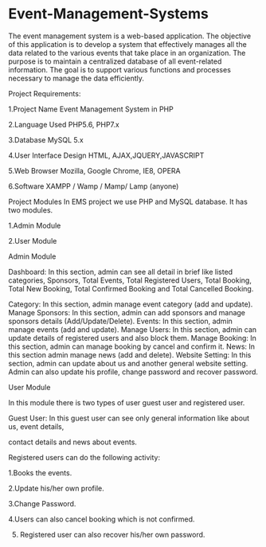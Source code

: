 # Event-Management-Systems

The event management system is a web-based application. The objective of this application is to develop a system that effectively manages all the data related to the various events that take place in an organization. The purpose is to maintain a centralized database of all event-related information. The goal is to support various functions and processes necessary to manage the data efficiently.

Project Requirements:

1.Project Name	                     Event Management System in PHP

2.Language Used	                         PHP5.6, PHP7.x

3.Database	                              MySQL 5.x

4.User Interface Design	              HTML, AJAX,JQUERY,JAVASCRIPT

5.Web Browser	                     Mozilla, Google Chrome, IE8, OPERA

6.Software	                         XAMPP / Wamp / Mamp/ Lamp (anyone)

Project Modules
In EMS project we use PHP and MySQL database. It has two modules.

1.Admin Module

2.User Module

Admin Module

Dashboard: In this section, admin can see all detail in brief like listed categories, Sponsors, Total Events, Total Registered Users, Total Booking, Total New Booking, Total Confirmed Booking and Total Cancelled Booking.

Category: In this section, admin manage event category (add and update).
Manage Sponsors: In this section, admin can add sponsors and manage sponsors details (Add/Update/Delete).
Events: In this section, admin manage events (add and update).
Manage Users: In this section, admin can update details of registered users and also block them.
Manage Booking: In this section, admin can manage booking by cancel and confirm it.
News: In this section admin manage news (add and delete).
Website Setting: In this section, admin can update about us and another general website setting.
Admin can also update his profile, change password and recover password.

User Module

In this module there is two types of user guest user and registered user.

Guest User: In this guest user can see only general information like about us, event details,

contact details and news about events.

Registered users can do the following activity:

1.Books the events.

2.Update his/her own profile.

3.Change Password.

4.Users can also cancel booking which is not confirmed.

5. Registered user can also recover his/her own password.
